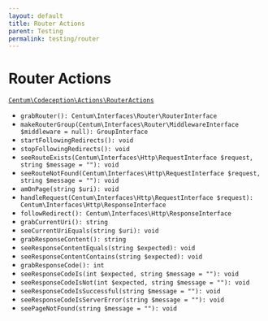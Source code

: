 ```yaml
---
layout: default
title: Router Actions
parent: Testing
permalink: testing/router
---
```




# Router Actions

[`Centum\Codeception\Actions\RouterActions`](https://github.com/SidRoberts/centum/blob/development/src/Codeception/Actions/RouterActions.php)

- `grabRouter(): Centum\Interfaces\Router\RouterInterface`
- `makeRouterGroup(Centum\Interfaces\Router\MiddlewareInterface $middleware = null): GroupInterface`
- `startFollowingRedirects(): void`
- `stopFollowingRedirects(): void`
- `seeRouteExists(Centum\Interfaces\Http\RequestInterface $request, string $message = ""): void`
- `seeRouteNotFound(Centum\Interfaces\Http\RequestInterface $request, string $message = ""): void`
- `amOnPage(string $uri): void`
- `handleRequest(Centum\Interfaces\Http\RequestInterface $request): Centum\Interfaces\Http\ResponseInterface`
- `followRedirect(): Centum\Interfaces\Http\ResponseInterface`
- `grabCurrentUri(): string`
- `seeCurrentUriEquals(string $uri): void`
- `grabResponseContent(): string`
- `seeResponseContentEquals(string $expected): void`
- `seeResponseContentContains(string $expected): void`
- `grabResponseCode(): int`
- `seeResponseCodeIs(int $expected, string $message = ""): void`
- `seeResponseCodeIsNot(int $expected, string $message = ""): void`
- `seeResponseCodeIsSuccessful(string $message = ""): void`
- `seeResponseCodeIsServerError(string $message = ""): void`
- `seePageNotFound(string $message = ""): void`
